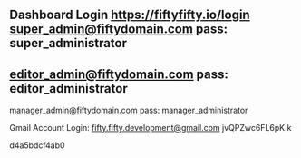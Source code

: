 Dashboard Login
https://fiftyfifty.io/login
super_admin@fiftydomain.com
pass: super_administrator
---
editor_admin@fiftydomain.com
pass: editor_administrator
---
manager_admin@fiftydomain.com
pass: manager_administrator


Gmail Account Login: 
fifty.fifty.development@gmail.com 
jvQPZwc6FL6pK.k


d4a5bdcf4ab0